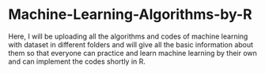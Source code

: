 # Machine-Learning-Algorithms-by-R
Here, I will be uploading all the algorithms and codes of machine learning with dataset in different folders and will give all the basic information about them so that everyone can practice and learn machine learning by their own and can implement the codes shortly in R.

